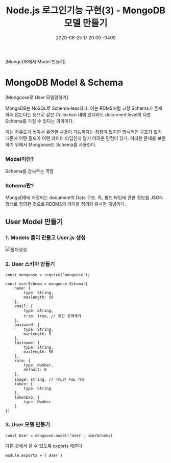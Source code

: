 ﻿---
title: "Node.js 로그인기능 구현(3) -  MongoDB 모델 만들기"
date: 2020-06-25 17:20:00 -0400
categories: Study
---

[MongoDB에서 Model 만들기]



# MongoDB Model & Schema

[Mongoose로 User 모델링하기]



MongoDB는 NoSQL로 Schema-less하다. 이는 RDMS처럼 고정 Schema가 존재하지 않는다는 뜻으로 같은 Collection 내에 있더라도 document level의 다른 Schema를 가질 수 있다는 의미이다.

이는 자유도가 높아서 유연한 사용이 가능하다는 장점이 있지만 명시적인 구조가 없기 때문에 어떤 필드가 어떤 데이터 타입인지 알기 어려운 단점이 있다. 이러한 문제를 보완하기 위해서 Mongoose는 Schema를 사용한다.



### Model이란?

Schema를 감싸주는 역할



### Schema란?

MongoDB에 저장되는 document의 Data 구조. 즉, 필드 타입에 관한 정보를 JSON 형태로 정의한 것으로 RDBMS의 테이블 정의와 유사한 개념이다.



## User Model 만들기

### 1. Models 폴더 만들고 User.js 생성

![폴더생성](../../assets/images/study/node3/폴더생성.PNG)



### 2. User 스키마 만들기

```
const mongoose = require('mongoose');

const userSchema = mongoose.Schema({
    name: {
        type: String,
        maxlength: 50
    },
    email: {
        type: String,
        trim: true, // 중간 공백제거
    },
    password: {
        type: String,
        minlength: 5
    },
    lastname: {
        type: String,
        maxlength: 50
    },
    role: {
        type: Number,
        default: 0
    },
    image: String, // 타입만 써도 가능
    token: {
        type: String
    },
    tokenExp: {
        type: Number
    }
})
```



### 3. User 모델 만들기

```
const User = mongoose.model('User', userSchema)
```

다른 곳에서 쓸 수 있도록 exports 해준다

```
module.exports = { User }
```

